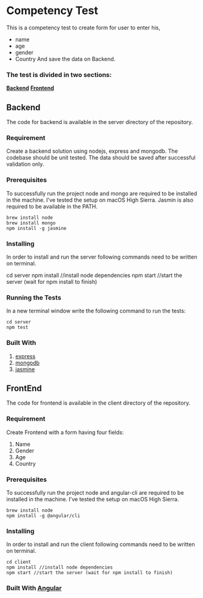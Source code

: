 
# Competency Test

This is a competency test to create form for user to enter his,

 - name
 - age
 - gender
 - Country
And save the data on Backend.

### The test is divided in two sections:
 **[Backend](https://github.com/rahulmeghlan/comptencyTest#backend)**
 **[Frontend](https://github.com/rahulmeghlan/comptencyTest#frontend)**


## Backend

The code for backend is available in the server directory of the repository.

### Requirement
Create a backend solution using nodejs, express and mongodb.
The codebase should be unit tested.
The data should be saved after successful validation only.

### Prerequisites
To successfully run the project node and mongo are required to be installed in the machine.
I've tested the setup on macOS High Sierra.
Jasmin is also required to be available in the PATH.

    brew install node
    brew install mongo
    npm install -g jasmine

### Installing
In order to install and run the server following commands need to be written on terminal.

   cd server
    npm install //install node dependencies
    npm start //start the server (wait for npm install to finish)
### Running the Tests
In a new terminal window write the following command to run the tests:

    cd server
    npm test
### Built With

 1. [express](https://expressjs.com/)
 2. [mongodb](https://www.mongodb.com/)
 3. [jasmine](https://jasmine.github.io/)
## FrontEnd

The code for frontend is available in the client directory of the repository.

### Requirement
Create Frontend with a form having four fields:
 1. Name
 2. Gender
 3. Age
 4. Country


### Prerequisites
To successfully run the project node and angular-cli are required to be installed in the machine.
I've tested the setup on macOS High Sierra.

    brew install node
    npm install -g @angular/cli

### Installing
In order to install and run the client following commands need to be written on terminal.



    cd client
    npm install //install node dependencies
    npm start //start the server (wait for npm install to finish)

### Built With  [Angular](https://angular.io/)
